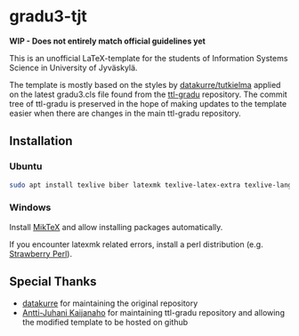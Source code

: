 # gradu3-tjt
**WIP - Does not entirely match official guidelines yet**

This is an unofficial LaTeX-template for the students of Information Systems
Science in University of Jyväskylä.

The template is mostly based on the styles by
[datakurre/tutkielma](https://github.com/datakurre/tutkielma) applied on the
latest gradu3.cls file found from the
[ttl-gradu](https://yousource.it.jyu.fi/latex-thesis-classes/ttl-gradu)
repository.  The commit tree of ttl-gradu is preserved in the hope of making
updates to the template easier when there are changes in the main ttl-gradu
repository.

## Installation

### Ubuntu

```bash
sudo apt install texlive biber latexmk texlive-latex-extra texlive-lang-european texlive-bibtex-extra
```

### Windows

Install [MikTeX](https://miktex.org/) and allow installing packages automatically.

If you encounter latexmk related errors, install a perl distribution (e.g. [Strawberry Perl](http://strawberryperl.com/)).

## Special Thanks
* [datakurre](https://github.com/datakurre) for maintaining the original
  repository
* [Antti-Juhani Kaijanaho](https://github.com/ajkaijanaho) for maintaining
  ttl-gradu repository and allowing the modified template to be hosted on
  github
